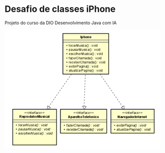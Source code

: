 # Desafio de classes iPhone
Projeto do curso da DIO Desenvolvimento Java com IA

![diagrama_uml](https://github.com/cleiton-santos/dio-desafio-classes-iphone/blob/main/diagrama_uml.png)

